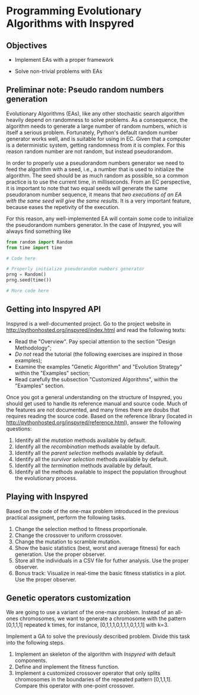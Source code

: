 # Programming Evolutionary Algorithms with Inspyred

## Objectives

* Implement EAs with a proper framework

* Solve non-trivial problems with EAs

## Preliminar note: Pseudo random numbers generation

Evolutionary Algorithms (EAs), like any other stochastic search algorithm heavily depend on randomness to solve problems. As a consequence, the algorithm needs to generate a large number of random numbers, which is itself a serious problem. Fortunately, Python's default random number generator works well, and is suitable for using in EC. Given that a computer is a deterministic system, getting randomness from it is complex. For this reason random number are not random, but instead pseudorandom.

In order to properly use a pseudorandom numbers generator we need to feed the algorithm with a seed, i.e., a number that is used to initialize the algorithm. The seed should be as much random as possible, so a common practice is to use the current time, in milliseconds. From an EC perspective, it is important to note that two equal seeds will generate the same pseudoranom number sequence, it means that *two executions of an EA with the same seed will give the same results*. It is a very important feature, because eases the repetivity of the execution.

For this reason, any well-implemented EA will contain some code to initialize the pseudorandom numbers generator. In the case of *Inspyred*, you will always find something like

```Python
from random import Random
from time import time

# Code here

# Properly initialize pseudorandom numbers generator
prng = Random()
prng.seed(time())

# More code here
```

## Getting into Inspyred API

Inspyred is a well-documented project. Go to the project website in http://pythonhosted.org/inspyred/index.html and read the following texts:

* Read the "Overview". Pay special attention to the section "Design Methodology";
* *Do not* read the tutorial (the following exercises are inspired in those examples);
* Examine the examples "Genetic Algorithm" and "Evolution Strategy" within the "Examples" section;
* Read carefully the subsection "Customized Algorithms",  within the "Examples" section.

Once you got a general understanding on the structure of Inspyred, you should get used to handle its reference manual and source code. Much of the features are not documented, and many times there are doubs that requires reading the source code. Based on the reference library (located in http://pythonhosted.org/inspyred/reference.html), answer the following questions:

1. Identify all the *mutation* methods available by default.
2. Identify all the *recombination* methods available by default.
3. Identify all the *parent selection* methods available by default.
4. Identify all the *survivor selection* methods available by default.
5. Identify all the *termination* methods available by default.
6. Identify all the methods available to inspect the population throughout the evolutionary process.

## Playing with Inspyred

Based on the code of the one-max problem introduced in the previous practical assigment, perform the following tasks.

1. Change the selection method to fitness proportionale.
2. Change the crossover to uniform crossover.
3. Change the mutation to scramble mutation.
4. Show the basic statistics (best, worst and average fitness) for each generation. Use the proper observer.
5. Store all the individuals in a CSV file for futher analysis. Use the proper observer.
6. Bonus track: Visualize in real-time the basic fitness statistics in a plot. Use the proper observer.

## Genetic operators customization

We are going to use a variant of the one-max problem. Instead of an all-ones chromosomes, we want to generate a chromosome with the pattern [0,1,1,1] repeated k times, for instance, [0,1,1,1,0,1,1,1,0,1,1,1] with k=3. 

Implement a GA to solve the previously described problem. Divide this task into the following steps.

1. Implement an skeleton of the algorithm with *Inspyred* with default components.
2. Define and implement the fitness function.
3. Implement a customized crossover operator that only splits chromosomes in the boundaries of the repeated pattern [0,1,1,1]. Compare this operator with one-point crossover.
